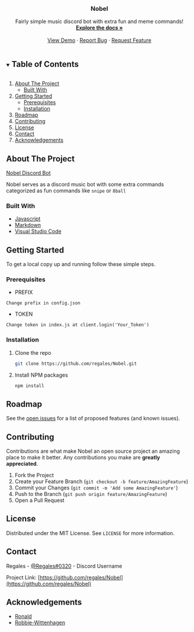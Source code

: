 
<!-- PROJECT LOGO -->
<br />
<p align="center">
  <a href="https://github.com/regales/Nobel">
  </a>

  <h3 align="center">Nobel </h3>

  <p align="center">
    Fairly simple music discord bot with extra fun and meme commands!
    <br />
    <a href="https://github.com/regales/privacy-policy-nobel"><strong>Explore the docs »</strong></a>
    <br />
    <br />
    <a href="https://i.imgur.com/J48IcUa.jpg">View Demo</a>
    ·
    <a href="https://github.com/regales/Nobel/issues">Report Bug</a>
    ·
    <a href="https://github.com/regales/Nobel/issues">Request Feature</a>
  </p>
</p>



<!-- TABLE OF CONTENTS -->
<details open="open">
  <summary><h2 style="display: inline-block">Table of Contents</h2></summary>
  <ol>
    <li>
      <a href="#about-the-project">About The Project</a>
      <ul>
        <li><a href="#built-with">Built With</a></li>
      </ul>
    </li>
    <li>
      <a href="#getting-started">Getting Started</a>
      <ul>
        <li><a href="#prerequisites">Prerequisites</a></li>
        <li><a href="#installation">Installation</a></li>
      </ul>
    </li>
    <li><a href="#roadmap">Roadmap</a></li>
    <li><a href="#contributing">Contributing</a></li>
    <li><a href="#license">License</a></li>
    <li><a href="#contact">Contact</a></li>
    <li><a href="#acknowledgements">Acknowledgements</a></li>
  </ol>
</details>



<!-- ABOUT THE PROJECT -->
## About The Project

[Nobel Discord Bot](https://top.gg/bot/820939172491427840)

Nobel serves as a discord music bot with some extra commands categorized as fun commands like `snipe` or `8ball` 


### Built With

* [Javascript](https://www.javascript.com/)
* [Markdown](https://www.markdownguide.org/getting-started/)
* [Visual Studio Code](https://code.visualstudio.com/)



<!-- GETTING STARTED -->
## Getting Started

To get a local copy up and running follow these simple steps.

### Prerequisites
* PREFIX
```
Change prefix in config.json
```
* TOKEN
```
Change token in index.js at client.login('Your_Token')
```

### Installation

1. Clone the repo
   ```sh
   git clone https://github.com/regales/Nobel.git
   ```
2. Install NPM packages
   ```sh
   npm install
   ```







<!-- ROADMAP -->
## Roadmap

See the [open issues](https://github.com/regales/Nobel/issues) for a list of proposed features (and known issues).



<!-- CONTRIBUTING -->
## Contributing

Contributions are what make Nobel an open source project an amazing place to make it better. Any contributions you make are **greatly appreciated**.

1. Fork the Project
2. Create your Feature Branch (`git checkout -b feature/AmazingFeature`)
3. Commit your Changes (`git commit -m 'Add some AmazingFeature'`)
4. Push to the Branch (`git push origin feature/AmazingFeature`)
5. Open a Pull Request



<!-- LICENSE -->
## License

Distributed under the MIT License. See `LICENSE` for more information.



<!-- CONTACT -->
## Contact

Regales - [@Regales#0320](https://discord.gg/ZJevrUQ46Q) - Discord Username

Project Link: [https://github.com/regales/Nobel](https://github.com/regales/Nobel)



<!-- ACKNOWLEDGEMENTS -->
## Acknowledgements

* [Ronald](https://github.com/Ronald545)
* [Robbie-Wittenhagen](https://github.com/Robbie-Wittenhagen)






